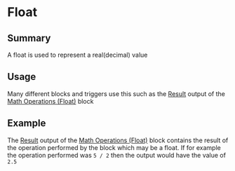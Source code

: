 # Float

## Summary
A float is used to represent a real(decimal) value

## Usage
Many different blocks and triggers use this such as the [Result](/inventor-reference/blocks/math/math-operations-(float)/#result) output of the [Math Operations (Float)](/inventor-reference/blocks/math/math-operations-(float)/) block

## Example

The [Result](/inventor-reference/blocks/math/math-operations-(float)/#result) output of the [Math Operations (Float)](/inventor-reference/blocks/math/math-operations-(float)/) block contains the result of the operation performed by the block which may be a float. If for example the operation performed was `5 / 2` then the output would have the value of `2.5`